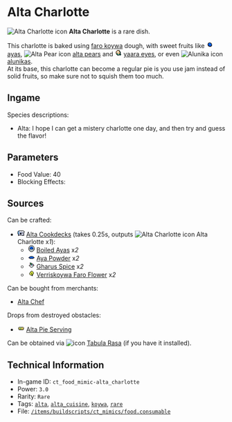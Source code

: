 # Alta Charlotte

<img src="https://raw.githubusercontent.com/Ceterai/Enternia/main/assetMissing.png" alt="Alta Charlotte icon" loading="lazy" width="auto" height="16px"/> **Alta Charlotte** is a rare dish.

This charlotte is baked using [faro koywa](https://ceterai.github.io/MyEnternia/Wiki/farokoywa) dough, with sweet fruits like <img src="https://raw.githubusercontent.com/Ceterai/Enternia/main/items/generic/produce/ct_aya.png" alt="Aya icon" loading="lazy" width="auto" height="16px"/> [ayas](https://ceterai.github.io/MyEnternia/Wiki/Aya), <img src="https://raw.githubusercontent.com/Ceterai/Enternia/main/assetMissing.png" alt="Alta Pear icon" loading="lazy" width="auto" height="16px"/> [alta pears](https://ceterai.github.io/MyEnternia/Wiki/AltaPear) and <img src="https://raw.githubusercontent.com/Ceterai/Enternia/main/items/generic/produce/ct_yaara_eye.png" alt="Yaara Eye icon" loading="lazy" width="auto" height="16px"/> [yaara eyes](https://ceterai.github.io/MyEnternia/Wiki/YaaraEye), or even <img src="https://raw.githubusercontent.com/Ceterai/Enternia/main/assetMissing.png" alt="Alunika icon" loading="lazy" width="auto" height="16px"/> [alunikas](https://ceterai.github.io/MyEnternia/Wiki/Alunika).  
At its base, this charlotte can become a regular pie is you use jam instead of solid fruits, so make sure not to squish them too much.

## Ingame

Species descriptions:

- Alta: I hope I can get a mistery charlotte one day, and then try and guess the flavor!

## Parameters

- Food Value: 40
- Blocking Effects: 

## Sources

Can be crafted:

- ![ ](https://raw.githubusercontent.com/Ceterai/Enternia/main/objects/alta/cooking/cookdecks/icon.png) [Alta Cookdecks](https://ceterai.github.io/MyEnternia/Wiki/AltaCookdecks) (takes 0.25s, outputs <img src="https://raw.githubusercontent.com/Ceterai/Enternia/main/assetMissing.png" alt="Alta Charlotte icon" loading="lazy" width="auto" height="16px"/> Alta Charlotte x*1*):
  - <img src="https://raw.githubusercontent.com/Ceterai/Enternia/main/items/generic/food/tier1/ct_aya_boiled.png" alt="Boiled Ayas icon" loading="lazy" width="auto" height="16px"/> [Boiled Ayas](https://ceterai.github.io/MyEnternia/Wiki/BoiledAyas) x*2*
  - <img src="https://raw.githubusercontent.com/Ceterai/Enternia/main/items/generic/food/other/ct_aya_powder.png" alt="Aya Powder icon" loading="lazy" width="auto" height="16px"/> [Aya Powder](https://ceterai.github.io/MyEnternia/Wiki/AyaPowder) x*2*
  - <img src="https://raw.githubusercontent.com/Ceterai/Enternia/main/items/generic/food/other/ct_gharus_spice.png" alt="Gharus Spice icon" loading="lazy" width="auto" height="16px"/> [Gharus Spice](https://ceterai.github.io/MyEnternia/Wiki/GharusSpice) x*2*
  - <img src="https://raw.githubusercontent.com/Ceterai/Enternia/main/objects/biome/alterash/koywa/flowers/faro/icon.png" alt="Verriskoywa Faro Flower icon" loading="lazy" width="auto" height="16px"/> [Verriskoywa Faro Flower](https://ceterai.github.io/MyEnternia/Wiki/VerriskoywaFaroFlower) x*2*

Can be bought from merchants:

- [Alta Chef](https://ceterai.github.io/MyEnternia/Wiki/AltaChef)

Drops from destroyed obstacles:

- <img src="https://raw.githubusercontent.com/Ceterai/Enternia/main/objects/alta/special/food/pie/icon.png" alt="Alta Pie Serving icon" loading="lazy" width="auto" height="16px"/> [Alta Pie Serving](https://ceterai.github.io/MyEnternia/Wiki/AltaPieServing)

Can be obtained via <img src="https://steamuserimages-a.akamaihd.net/ugc/263843960696222713/3EC9A7C005541F7D577EBCB8C5736B4EFC9973D6/" alt="icon" width="8" height="12"/> [Tabula Rasa](https://community.playstarbound.com/resources/the-tabula-rasa.3222/) (if you have it installed).

## Technical Information

- In-game ID: `ct_food_mimic-alta_charlotte`
- Power: `3.0`
- Rarity: `Rare`
- Tags: [`alta`](https://ceterai.github.io/MyEnternia/Wiki/Tags/Alta), [`alta_cuisine`](https://ceterai.github.io/MyEnternia/Wiki/Tags/AltaCuisine), [`koywa`](https://ceterai.github.io/MyEnternia/Wiki/Tags/Koywa), [`rare`](https://ceterai.github.io/MyEnternia/Wiki/Tags/Rare)
- File: [`/items/buildscripts/ct_mimics/food.consumable`](https://github.com/Ceterai/Enternia/blob/main/items/buildscripts/ct_mimics/food.consumable)
